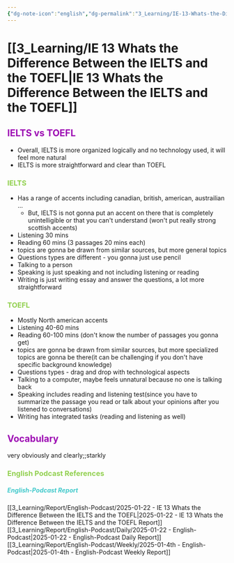 ```yaml
---
{"dg-note-icon":"english","dg-permalink":"3_Learning/IE-13-Whats-the-Difference-Between-the-IELTS-and-the-TOEFL","created-date":"2025-01-22 5:32:08 am","date":"2025-01-22","type":"english-podcast","tags":["podcast","english","flashcards"],"aliases":null,"cssclasses":null,"podcastName":"IELTS Energy English 7+","name":"IE 13 Whats the Difference Between the IELTS and the TOEFL","url":"https://www.allearsenglish.com/category/ielts/","image":"https://megaphone.imgix.net/podcasts/2c7d2c76-6b54-11ed-8fd6-fb6c2b187044/image/IELTS_ENERGY_ARTWORK.jpg?ixlib=rails-4.3.1&max-w=3000&max-h=3000&fit=crop&auto=format,compress","guest":null,"dg-publish":true,"permalink":"/3_Learning/IE-13-Whats-the-Difference-Between-the-IELTS-and-the-TOEFL/","dgPassFrontmatter":true,"noteIcon":"english"}
---
```



# [[3_Learning/IE 13 Whats the Difference Between the IELTS and the TOEFL\|IE 13 Whats the Difference Between the IELTS and the TOEFL]] 
## <font color="#9d0ab3">IELTS vs TOEFL</font>
- Overall, IELTS is more organized logically and no technology used, it will feel more natural
- IELTS is more straightforward and clear than TOEFL
### <font color="#92d050">IELTS</font>
- Has a range of accents including canadian, british, american, austrailian ...
	- But, IELTS is not gonna put an accent on there that is completely unintelligible or that you can't understand (won't put really strong scottish accents)
- Listening 30 mins
- Reading 60 mins (3 passages 20 mins each)
- topics are gonna be drawn from similar sources, but more general topics
- Questions types are different - you gonna just use pencil
- Talking to a person
- Speaking is just speaking and not including listening or reading
- Writing is just writing essay and answer the questions, a lot more straightforward
### <font color="#92d050">TOEFL</font>
- Mostly North american accents
- Listening 40-60 mins
- Reading 60-100 mins (don't know the number of passages you gonna get)
- topics are gonna be drawn from similar sources, but more specialized topics are gonna be there(it can be challenging if you don't have specific background knowledge)
- Questions types - drag and drop with technological aspects
- Talking to a computer, maybe feels unnatural because no one is talking back 
- Speaking includes reading and listening test(since you have to summarize the passage you read or talk about your opinions after you listened to conversations)
- Writing has integrated tasks (reading and listening as well)
 

## <font color="#9d0ab3">Vocabulary</font>
very obviously and clearly;;starkly
















### <font color="#92d050">English Podcast References</font>
##### <font color="#41c9cb">English-Podcast Report</font>
[[3_Learning/Report/English-Podcast/2025-01-22 - IE 13 Whats the Difference Between the IELTS and the TOEFL\|2025-01-22 - IE 13 Whats the Difference Between the IELTS and the TOEFL Report]]
[[3_Learning/Report/English-Podcast/Daily/2025-01-22 - English-Podcast\|2025-01-22 - English-Podcast Daily Report]]
[[3_Learning/Report/English-Podcast/Weekly/2025-01-4th - English-Podcast\|2025-01-4th - English-Podcast Weekly Report]]








